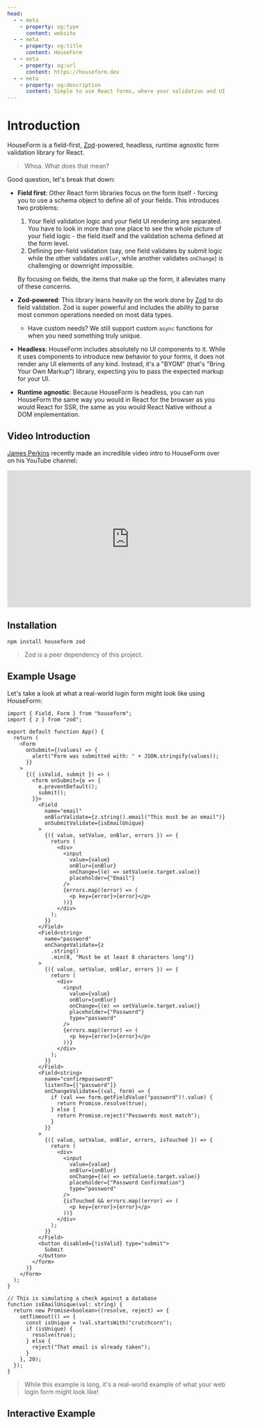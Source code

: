 ```yaml
---
head:
  - - meta
    - property: og:type
      content: website
  - - meta
    - property: og:title
      content: HouseForm
  - - meta
    - property: og:url
      content: https://houseform.dev
  - - meta
    - property: og:description
      content: Simple to use React forms, where your validation and UI code live in harmony.
---
```


# Introduction

HouseForm is a field-first, [Zod](https://github.com/colinhacks/zod)-powered, headless, runtime agnostic form validation library for React.

> Whoa. What does that mean?

Good question, let's break that down:

- **Field first**: Other React form libraries focus on the form itself - forcing you to use a schema object to define all of your fields. This introduces two problems:

  1) Your field validation logic and your field UI rendering are separated. You have to look in more than one place to see the whole picture of your field logic - the field itself and the validation schema defined at the form level.
  2) Defining per-field validation (say, one field validates by submit logic while the other validates `onBlur`, while another validates `onChange`) is challenging or downright impossible.

  By focusing on fields, the items that make up the form, it alleviates many of these concerns.

- **Zod-powered**: This library leans heavily on the work done by [Zod](https://github.com/colinhacks/zod) to do field validation. Zod is super powerful and includes the ability to parse most common operations needed on most data types.

  - Have custom needs? We still support custom `async` functions for when you need something truly unique.

- **Headless**: HouseForm includes absolutely no UI components to it. While it uses components to introduce new behavior to your forms, it does not render any UI elements of any kind. Instead, it's a "BYOM" (that's "Bring Your Own Markup") library, expecting you to pass the expected markup for your UI.
- **Runtime agnostic**: Because HouseForm is headless, you can run HouseForm the same way you would in React for the browser as you would React for SSR, the same as you would React Native without a DOM implementation.

## Video Introduction

[James Perkins](https://www.youtube.com/@james-perkins) recently made an incredible video intro to HouseForm over on his YouTube channel:

<div align="center">
<iframe width="560" height="315" src="https://www.youtube-nocookie.com/embed/bQVUGx8rSuQ" title="YouTube video player" frameborder="0" allow="accelerometer; autoplay; clipboard-write; encrypted-media; gyroscope; picture-in-picture; web-share" allowfullscreen></iframe>
</div>

## Installation

```shell
npm install houseform zod
```

> Zod is a peer dependency of this project.

## Example Usage

Let's take a look at what a real-world login form might look like using HouseForm:

```tsx
import { Field, Form } from "houseform";
import { z } from "zod";

export default function App() {
  return (
    <Form
      onSubmit={(values) => {
        alert("Form was submitted with: " + JSON.stringify(values));
      }}
    >
      {({ isValid, submit }) => (
        <form onSubmit={e => {
          e.preventDefault();
          submit();
        }}>
          <Field
            name="email"
            onBlurValidate={z.string().email("This must be an email")}
            onSubmitValidate={isEmailUnique}
          >
            {({ value, setValue, onBlur, errors }) => {
              return (
                <div>
                  <input
                    value={value}
                    onBlur={onBlur}
                    onChange={(e) => setValue(e.target.value)}
                    placeholder={"Email"}
                  />
                  {errors.map((error) => (
                    <p key={error}>{error}</p>
                  ))}
                </div>
              );
            }}
          </Field>
          <Field<string>
            name="password"
            onChangeValidate={z
              .string()
              .min(8, "Must be at least 8 characters long")}
          >
            {({ value, setValue, onBlur, errors }) => {
              return (
                <div>
                  <input
                    value={value}
                    onBlur={onBlur}
                    onChange={(e) => setValue(e.target.value)}
                    placeholder={"Password"}
                    type="password"
                  />
                  {errors.map((error) => (
                    <p key={error}>{error}</p>
                  ))}
                </div>
              );
            }}
          </Field>
          <Field<string>
            name="confirmpassword"
            listenTo={["password"]}
            onChangeValidate={(val, form) => {
              if (val === form.getFieldValue("password")!.value) {
                return Promise.resolve(true);
              } else {
                return Promise.reject("Passwords must match");
              }
            }}
          >
            {({ value, setValue, onBlur, errors, isTouched }) => {
              return (
                <div>
                  <input
                    value={value}
                    onBlur={onBlur}
                    onChange={(e) => setValue(e.target.value)}
                    placeholder={"Password Confirmation"}
                    type="password"
                  />
                  {isTouched && errors.map((error) => (
                    <p key={error}>{error}</p>
                  ))}
                </div>
              );
            }}
          </Field>
          <button disabled={!isValid} type="submit">
            Submit
          </button>
        </form>
      )}
    </Form>
  );
}

// This is simulating a check against a database
function isEmailUnique(val: string) {
  return new Promise<boolean>((resolve, reject) => {
    setTimeout(() => {
      const isUnique = !val.startsWith("crutchcorn");
      if (isUnique) {
        resolve(true);
      } else {
        reject("That email is already taken");
      }
    }, 20);
  });
}
```

> While this example is long, it's a real-world example of what your web login form might look like!

## Interactive Example

<ClickToIFrame title="HouseForm StackBlitz Example" src="https://stackblitz.com/edit/houseform-v1-example?embed=1&file=App.tsx"/>
